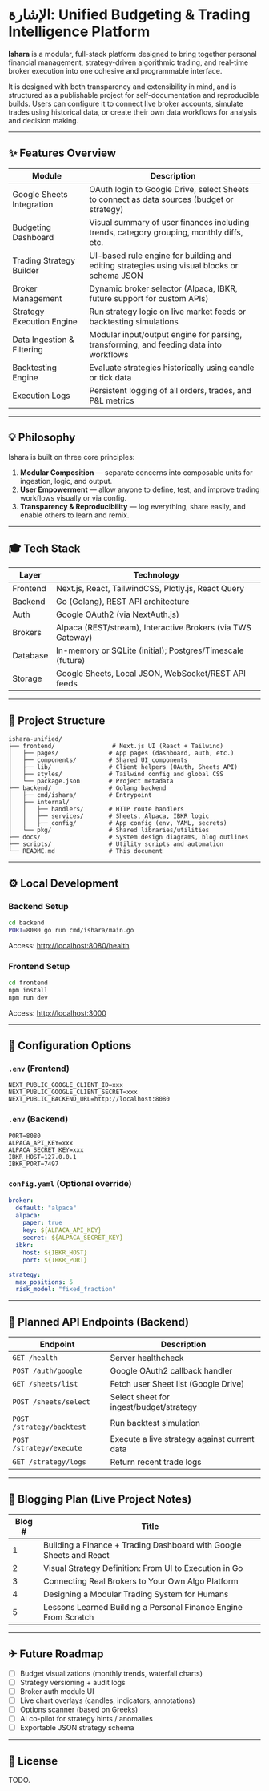# الإشارة: Unified Budgeting & Trading Intelligence Platform

**Ishara** is a modular, full-stack platform designed to bring together personal financial management, strategy-driven algorithmic trading, and real-time broker execution into one cohesive and programmable interface.

It is designed with both transparency and extensibility in mind, and is structured as a publishable project for self-documentation and reproducible builds. Users can configure it to connect live broker accounts, simulate trades using historical data, or create their own data workflows for analysis and decision making.

---

## ✨ Features Overview

| Module | Description |
|--------|-------------|
| Google Sheets Integration | OAuth login to Google Drive, select Sheets to connect as data sources (budget or strategy) |
| Budgeting Dashboard | Visual summary of user finances including trends, category grouping, monthly diffs, etc. |
| Trading Strategy Builder | UI-based rule engine for building and editing strategies using visual blocks or schema JSON |
| Broker Management | Dynamic broker selector (Alpaca, IBKR, future support for custom APIs) |
| Strategy Execution Engine | Run strategy logic on live market feeds or backtesting simulations |
| Data Ingestion & Filtering | Modular input/output engine for parsing, transforming, and feeding data into workflows |
| Backtesting Engine | Evaluate strategies historically using candle or tick data |
| Execution Logs | Persistent logging of all orders, trades, and P&L metrics |

---

## 💡 Philosophy

Ishara is built on three core principles:

1. **Modular Composition** — separate concerns into composable units for ingestion, logic, and output.
2. **User Empowerment** — allow anyone to define, test, and improve trading workflows visually or via config.
3. **Transparency & Reproducibility** — log everything, share easily, and enable others to learn and remix.

---

## 🎓 Tech Stack

| Layer | Technology |
|-------|------------|
| Frontend | Next.js, React, TailwindCSS, Plotly.js, React Query |
| Backend | Go (Golang), REST API architecture |
| Auth | Google OAuth2 (via NextAuth.js) |
| Brokers | Alpaca (REST/stream), Interactive Brokers (via TWS Gateway) |
| Database | In-memory or SQLite (initial); Postgres/Timescale (future) |
| Storage | Google Sheets, Local JSON, WebSocket/REST API feeds |

---

## 📁 Project Structure

```text
ishara-unified/
├── frontend/                # Next.js UI (React + Tailwind)
│   ├── pages/              # App pages (dashboard, auth, etc.)
│   ├── components/         # Shared UI components
│   ├── lib/                # Client helpers (OAuth, Sheets API)
│   ├── styles/             # Tailwind config and global CSS
│   └── package.json        # Project metadata
├── backend/                # Golang backend
│   ├── cmd/ishara/         # Entrypoint
│   ├── internal/
│   │   ├── handlers/       # HTTP route handlers
│   │   ├── services/       # Sheets, Alpaca, IBKR logic
│   │   ├── config/         # App config (env, YAML, secrets)
│   └── pkg/                # Shared libraries/utilities
├── docs/                   # System design diagrams, blog outlines
├── scripts/                # Utility scripts and automation
└── README.md               # This document
```

---

## ⚙️ Local Development

### Backend Setup
```bash
cd backend
PORT=8080 go run cmd/ishara/main.go
```
Access: [http://localhost:8080/health](http://localhost:8080/health)

### Frontend Setup
```bash
cd frontend
npm install
npm run dev
```
Access: [http://localhost:3000](http://localhost:3000)

---

## 🔧 Configuration Options

### `.env` (Frontend)
```dotenv
NEXT_PUBLIC_GOOGLE_CLIENT_ID=xxx
NEXT_PUBLIC_GOOGLE_CLIENT_SECRET=xxx
NEXT_PUBLIC_BACKEND_URL=http://localhost:8080
```

### `.env` (Backend)
```dotenv
PORT=8080
ALPACA_API_KEY=xxx
ALPACA_SECRET_KEY=xxx
IBKR_HOST=127.0.0.1
IBKR_PORT=7497
```

### `config.yaml` (Optional override)
```yaml
broker:
  default: "alpaca"
  alpaca:
    paper: true
    key: ${ALPACA_API_KEY}
    secret: ${ALPACA_SECRET_KEY}
  ibkr:
    host: ${IBKR_HOST}
    port: ${IBKR_PORT}

strategy:
  max_positions: 5
  risk_model: "fixed_fraction"
```

---

## 📄 Planned API Endpoints (Backend)

| Endpoint | Description |
|----------|-------------|
| `GET /health` | Server healthcheck |
| `POST /auth/google` | Google OAuth2 callback handler |
| `GET /sheets/list` | Fetch user Sheet list (Google Drive) |
| `POST /sheets/select` | Select sheet for ingest/budget/strategy |
| `POST /strategy/backtest` | Run backtest simulation |
| `POST /strategy/execute` | Execute a live strategy against current data |
| `GET /strategy/logs` | Return recent trade logs |

---

## 📖 Blogging Plan (Live Project Notes)

| Blog # | Title |
|--------|-------|
| 1 | Building a Finance + Trading Dashboard with Google Sheets and React |
| 2 | Visual Strategy Definition: From UI to Execution in Go |
| 3 | Connecting Real Brokers to Your Own Algo Platform |
| 4 | Designing a Modular Trading System for Humans |
| 5 | Lessons Learned Building a Personal Finance Engine From Scratch |

---

## ✈ Future Roadmap

- [ ] Budget visualizations (monthly trends, waterfall charts)
- [ ] Strategy versioning + audit logs
- [ ] Broker auth module UI
- [ ] Live chart overlays (candles, indicators, annotations)
- [ ] Options scanner (based on Greeks)
- [ ] AI co-pilot for strategy hints / anomalies
- [ ] Exportable JSON strategy schema

---

## 🚀 License

TODO.
